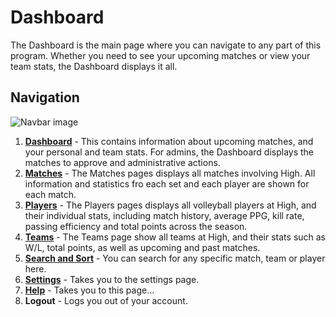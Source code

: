 # Dashboard

The Dashboard is the main page where you can navigate to any
part of this program. Whether you need to see your upcoming matches or view
your team stats, the Dashboard displays it all.

## Navigation

![Navbar image](/help/navbar-image.jpg)

1. **[Dashboard](/app/help/dashboard)** - This contains information about
   upcoming matches, and your personal and team stats. For admins, the Dashboard
   displays the matches to approve and administrative actions.
2. **[Matches](/app/help/matches)** - The Matches pages displays all matches
   involving High. All information and statistics fro each set and each player
   are shown for each match.
3. **[Players](/app/help/players)** - The Players pages displays all volleyball
   players at High, and their individual stats, including match history, average
   PPG, kill rate, passing efficiency and total points across the season.
4. **[Teams](/app/help/teams)** - The Teams page show all teams at High, and
   their stats such as W/L, total points, as well as upcoming and past matches.
5. **[Search and Sort](/app/help/search-and-sort)** - You can search for any
   specific match, team or player here.
6. **[Settings](/app/help/settings)** - Takes you to the settings page.
7. **[Help](/app/help)** - Takes you to this page...
8. **Logout** - Logs you out of your account.
